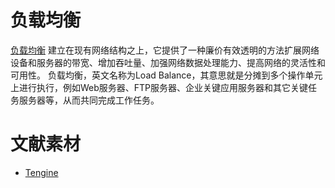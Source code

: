 # 负载均衡

[负载均衡](http://baike.baidu.com/link?url=AAosP3K0MVuHNFNcw_qYRel81hp4BYj3qUbke-kradIk8nvF-ol0T-_l3B9XZ-_dV6q8zrhOvZWsk7L21zB19a) 建立在现有网络结构之上，它提供了一种廉价有效透明的方法扩展网络设备和服务器的带宽、增加吞吐量、加强网络数据处理能力、提高网络的灵活性和可用性。
负载均衡，英文名称为Load Balance，其意思就是分摊到多个操作单元上进行执行，例如Web服务器、FTP服务器、企业关键应用服务器和其它关键任务服务器等，从而共同完成工作任务。


# 文献素材

* [Tengine](http://tengine.taobao.org/index_cn.html)